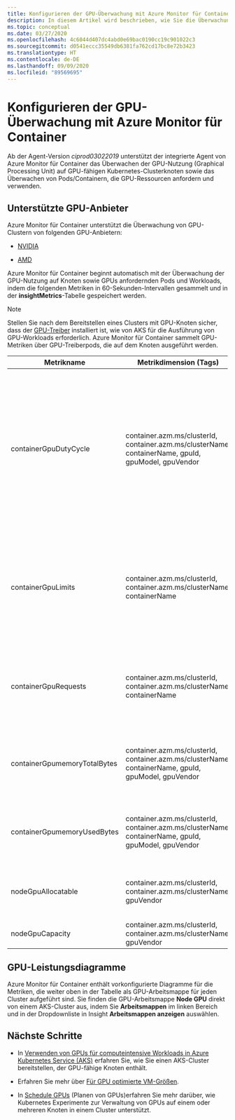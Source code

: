 ```yaml
---
title: Konfigurieren der GPU-Überwachung mit Azure Monitor für Container | Microsoft-Dokumentation
description: In diesem Artikel wird beschrieben, wie Sie die Überwachung von Kubernetes-Clustern mit NVIDIA- und AMD-GPU-fähigen Knoten mit Azure Monitor für Container konfigurieren können.
ms.topic: conceptual
ms.date: 03/27/2020
ms.openlocfilehash: 4c6044d407dc4abd0e69bac0190cc19c901022c3
ms.sourcegitcommit: d0541eccc35549db6381fa762cd17bc8e72b3423
ms.translationtype: HT
ms.contentlocale: de-DE
ms.lasthandoff: 09/09/2020
ms.locfileid: "89569695"
---
```

# <a name="configure-gpu-monitoring-with-azure-monitor-for-containers"></a>Konfigurieren der GPU-Überwachung mit Azure Monitor für Container

Ab der Agent-Version *ciprod03022019* unterstützt der integrierte Agent von Azure Monitor für Container das Überwachen der GPU-Nutzung (Graphical Processing Unit) auf GPU-fähigen Kubernetes-Clusterknoten sowie das Überwachen von Pods/Containern, die GPU-Ressourcen anfordern und verwenden.

## <a name="supported-gpu-vendors"></a>Unterstützte GPU-Anbieter

Azure Monitor für Container unterstützt die Überwachung von GPU-Clustern von folgenden GPU-Anbietern:

- [NVIDIA](https://developer.nvidia.com/kubernetes-gpu)

- [AMD](https://github.com/RadeonOpenCompute/k8s-device-plugin)

Azure Monitor für Container beginnt automatisch mit der Überwachung der GPU-Nutzung auf Knoten sowie GPUs anfordernden Pods und Workloads, indem die folgenden Metriken in 60-Sekunden-Intervallen gesammelt und in der **insightMetrics**-Tabelle gespeichert werden.

>[!NOTE]
>Stellen Sie nach dem Bereitstellen eines Clusters mit GPU-Knoten sicher, dass der [GPU-Treiber](../../aks/gpu-cluster.md) installiert ist, wie von AKS für die Ausführung von GPU-Workloads erforderlich. Azure Monitor für Container sammelt GPU-Metriken über GPU-Treiberpods, die auf dem Knoten ausgeführt werden. 

|Metrikname |Metrikdimension (Tags) |Beschreibung |
|------------|------------------------|------------|
|containerGpuDutyCycle |container.azm.ms/clusterId, container.azm.ms/clusterName, containerName, gpuId, gpuModel, gpuVendor|Der Prozentsatz der Zeit im Verlauf des letzten Beispielzeitraums (60 Sekunden), während dessen die GPU ausgelastet war/aktiv die Verarbeitung für einen Container ausgeführt hat. Der Arbeitszyklus ist eine Zahl zwischen 1 und 100. |
|containerGpuLimits |container.azm.ms/clusterId, container.azm.ms/clusterName, containerName |In jedem Container können Grenzwerte als eine oder mehrere GPUs angegeben werden. Es ist nicht möglich, einen Bruchteil einer GPU anzufordern oder einzuschränken. |
|containerGpuRequests |container.azm.ms/clusterId, container.azm.ms/clusterName, containerName |Jeder Container kann einen oder mehrere GPUs anfordern. Es ist nicht möglich, einen Bruchteil einer GPU anzufordern oder einzuschränken.|
|containerGpumemoryTotalBytes |container.azm.ms/clusterId, container.azm.ms/clusterName, containerName, gpuId, gpuModel, gpuVendor |Menge an GPU-Arbeitsspeicher in Bytes, die für einen bestimmten Container verwendet werden kann. |
|containerGpumemoryUsedBytes |container.azm.ms/clusterId, container.azm.ms/clusterName, containerName, gpuId, gpuModel, gpuVendor |Menge an GPU-Arbeitsspeicher in Bytes, die für einen bestimmten Container verwendet wird. |
|nodeGpuAllocatable |container.azm.ms/clusterId, container.azm.ms/clusterName, gpuVendor |Anzahl von GPUs in einem Knoten, die von Kubernetes verwendet werden können. |
|nodeGpuCapacity |container.azm.ms/clusterId, container.azm.ms/clusterName, gpuVendor |Gesamtanzahl der GPUs in einem Knoten. |

## <a name="gpu-performance-charts"></a>GPU-Leistungsdiagramme 

Azure Monitor für Container enthält vorkonfigurierte Diagramme für die Metriken, die weiter oben in der Tabelle als GPU-Arbeitsmappe für jeden Cluster aufgeführt sind. Sie finden die GPU-Arbeitsmappe **Node GPU** direkt von einem AKS-Cluster aus, indem Sie **Arbeitsmappen** im linken Bereich und in der Dropdownliste in Insight **Arbeitsmappen anzeigen** auswählen.

## <a name="next-steps"></a>Nächste Schritte

- In [Verwenden von GPUs für computeintensive Workloads in Azure Kubernetes Service (AKS)](../../aks/gpu-cluster.md) erfahren Sie, wie Sie einen AKS-Cluster bereitstellen, der GPU-fähige Knoten enthält.

- Erfahren Sie mehr über [Für GPU optimierte VM-Größen](../../virtual-machines/sizes-gpu.md).

- In [Schedule GPUs](https://kubernetes.io/docs/tasks/manage-gpus/scheduling-gpus/) (Planen von GPUs)erfahren Sie mehr darüber, wie Kubernetes Experimente zur Verwaltung von GPUs auf einem oder mehreren Knoten in einem Cluster unterstützt.
